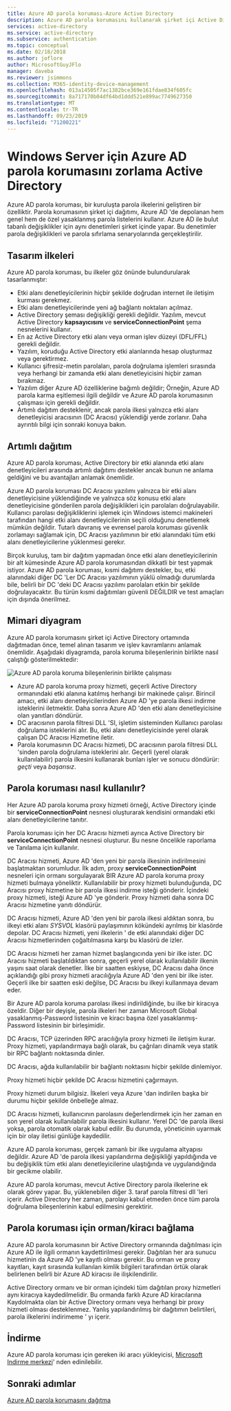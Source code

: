 ```yaml
---
title: Azure AD parola koruması-Azure Active Directory
description: Azure AD parola korumasını kullanarak şirket içi Active Directory zayıf parolalar
services: active-directory
ms.service: active-directory
ms.subservice: authentication
ms.topic: conceptual
ms.date: 02/18/2018
ms.author: joflore
author: MicrosoftGuyJFlo
manager: daveba
ms.reviewer: jsimmons
ms.collection: M365-identity-device-management
ms.openlocfilehash: 013a14505f7ac1382bce369e161fdae834f605fc
ms.sourcegitcommit: 8a717170b04df64bd1ddd521e899ac7749627350
ms.translationtype: MT
ms.contentlocale: tr-TR
ms.lasthandoff: 09/23/2019
ms.locfileid: "71200221"
---
```

# <a name="enforce-azure-ad-password-protection-for-windows-server-active-directory"></a>Windows Server için Azure AD parola korumasını zorlama Active Directory

Azure AD parola koruması, bir kuruluşta parola ilkelerini geliştiren bir özelliktir. Parola korumasının şirket içi dağıtımı, Azure AD 'de depolanan hem genel hem de özel yasaklanmış parola listelerini kullanır. Azure AD ile bulut tabanlı değişiklikler için aynı denetimleri şirket içinde yapar. Bu denetimler parola değişiklikleri ve parola sıfırlama senaryolarında gerçekleştirilir.

## <a name="design-principles"></a>Tasarım ilkeleri

Azure AD parola koruması, bu ilkeler göz önünde bulundurularak tasarlanmıştır:

* Etki alanı denetleyicilerinin hiçbir şekilde doğrudan internet ile iletişim kurması gerekmez.
* Etki alanı denetleyicilerinde yeni ağ bağlantı noktaları açılmaz.
* Active Directory şeması değişikliği gerekli değildir. Yazılım, mevcut Active Directory **kapsayıcısını** ve **serviceConnectionPoint** şema nesnelerini kullanır.
* En az Active Directory etki alanı veya orman işlev düzeyi (DFL/FFL) gerekli değildir.
* Yazılım, koruduğu Active Directory etki alanlarında hesap oluşturmaz veya gerektirmez.
* Kullanıcı şifresiz-metin parolaları, parola doğrulama işlemleri sırasında veya herhangi bir zamanda etki alanı denetleyicisini hiçbir zaman bırakmaz.
* Yazılım diğer Azure AD özelliklerine bağımlı değildir; Örneğin, Azure AD parola karma eşitlemesi ilgili değildir ve Azure AD parola korumasının çalışması için gerekli değildir.
* Artımlı dağıtım desteklenir, ancak parola ilkesi yalnızca etki alanı denetleyicisi aracısının (DC Aracısı) yüklendiği yerde zorlanır. Daha ayrıntılı bilgi için sonraki konuya bakın.

## <a name="incremental-deployment"></a>Artımlı dağıtım

Azure AD parola koruması, Active Directory bir etki alanında etki alanı denetleyicileri arasında artımlı dağıtımı destekler ancak bunun ne anlama geldiğini ve bu avantajları anlamak önemlidir.

Azure AD parola koruması DC Aracısı yazılımı yalnızca bir etki alanı denetleyicisine yüklendiğinde ve yalnızca söz konusu etki alanı denetleyicisine gönderilen parola değişiklikleri için parolaları doğrulayabilir. Kullanıcı parolası değişikliklerini işlemek için Windows istemci makineleri tarafından hangi etki alanı denetleyicilerinin seçili olduğunu denetlemek mümkün değildir. Tutarlı davranış ve evrensel parola koruması güvenlik zorlamayı sağlamak için, DC Aracısı yazılımının bir etki alanındaki tüm etki alanı denetleyicilerine yüklenmesi gerekır.

Birçok kuruluş, tam bir dağıtım yapmadan önce etki alanı denetleyicilerinin bir alt kümesinde Azure AD parola korumasından dikkatli bir test yapmak istiyor. Azure AD parola koruması, kısmi dağıtımı destekler, bu, etki alanındaki diğer DC 'Ler DC Aracısı yazılımının yüklü olmadığı durumlarda bile, belirli bir DC 'deki DC Aracısı yazılımı parolaları etkin bir şekilde doğrulayacaktır. Bu türün kısmi dağıtımları güvenli DEĞILDIR ve test amaçları için dışında önerilmez.

## <a name="architectural-diagram"></a>Mimari diyagram

Azure AD parola korumasını şirket içi Active Directory ortamında dağıtmadan önce, temel alınan tasarım ve işlev kavramlarını anlamak önemlidir. Aşağıdaki diyagramda, parola koruma bileşenlerinin birlikte nasıl çalıştığı gösterilmektedir:

![Azure AD parola koruma bileşenlerinin birlikte çalışması](./media/concept-password-ban-bad-on-premises/azure-ad-password-protection.png)

* Azure AD parola koruma proxy hizmeti, geçerli Active Directory ormanındaki etki alanına katılmış herhangi bir makinede çalışır. Birincil amacı, etki alanı denetleyicilerinden Azure AD 'ye parola ilkesi indirme isteklerini iletmektir. Daha sonra Azure AD 'den etki alanı denetleyicisine olan yanıtları döndürür.
* DC aracısının parola filtresi DLL 'SI, işletim sisteminden Kullanıcı parolası doğrulama isteklerini alır. Bu, etki alanı denetleyicisinde yerel olarak çalışan DC Aracısı Hizmetine iletir.
* Parola korumasının DC Aracısı hizmeti, DC aracısının parola filtresi DLL 'sinden parola doğrulama isteklerini alır. Geçerli (yerel olarak kullanılabilir) parola ilkesini kullanarak bunları işler ve sonucu döndürür: *geçti* veya *başarısız*.

## <a name="how-password-protection-works"></a>Parola koruması nasıl kullanılır?

Her Azure AD parola koruma proxy hizmeti örneği, Active Directory içinde bir **serviceConnectionPoint** nesnesi oluşturarak kendisini ormandaki etki alanı denetleyicilerine tanıtır.

Parola koruması için her DC Aracısı hizmeti ayrıca Active Directory bir **serviceConnectionPoint** nesnesi oluşturur. Bu nesne öncelikle raporlama ve Tanılama için kullanılır.

DC Aracısı hizmeti, Azure AD 'den yeni bir parola ilkesinin indirilmesini başlatmaktan sorumludur. İlk adım, proxy **serviceConnectionPoint** nesneleri için ormanı sorgulayarak BIR Azure AD parola koruma proxy hizmeti bulmaya yöneliktir. Kullanılabilir bir proxy hizmeti bulunduğunda, DC Aracısı proxy hizmetine bir parola ilkesi indirme isteği gönderir. İçindeki proxy hizmeti, isteği Azure AD 'ye gönderir. Proxy hizmeti daha sonra DC Aracısı hizmetine yanıtı döndürür.

DC Aracısı hizmeti, Azure AD 'den yeni bir parola ilkesi aldıktan sonra, bu ilkeyi etki alanı *SYSVOL* klasörü paylaşımının kökündeki ayrılmış bir klasörde depolar. DC Aracısı hizmeti, yeni ilkelerin ' de etki alanındaki diğer DC Aracısı hizmetlerinden çoğaltılmasına karşı bu klasörü de izler.

DC Aracısı hizmeti her zaman hizmet başlangıcında yeni bir ilke ister. DC Aracısı hizmeti başlatıldıktan sonra, geçerli yerel olarak kullanılabilir ilkenin yaşını saat olarak denetler. İlke bir saatten eskiyse, DC Aracısı daha önce açıklandığı gibi proxy hizmeti aracılığıyla Azure AD 'den yeni bir ilke ister. Geçerli ilke bir saatten eski değilse, DC Aracısı bu ilkeyi kullanmaya devam eder.

Bir Azure AD parola koruma parolası ilkesi indirildiğinde, bu ilke bir kiracıya özeldir. Diğer bir deyişle, parola ilkeleri her zaman Microsoft Global yasaklanmış-Password listesinin ve kiracı başına özel yasaklanmış-Password listesinin bir birleşimidir.

DC Aracısı, TCP üzerinden RPC aracılığıyla proxy hizmeti ile iletişim kurar. Proxy hizmeti, yapılandırmaya bağlı olarak, bu çağrıları dinamik veya statik bir RPC bağlantı noktasında dinler.

DC Aracısı, ağda kullanılabilir bir bağlantı noktasını hiçbir şekilde dinlemiyor.

Proxy hizmeti hiçbir şekilde DC Aracısı hizmetini çağırmayın.

Proxy hizmeti durum bilgisiz. İlkeleri veya Azure 'dan indirilen başka bir durumu hiçbir şekilde önbelleğe almaz.

DC Aracısı hizmeti, kullanıcının parolasını değerlendirmek için her zaman en son yerel olarak kullanılabilir parola ilkesini kullanır. Yerel DC 'de parola ilkesi yoksa, parola otomatik olarak kabul edilir. Bu durumda, yöneticinin uyarmak için bir olay iletisi günlüğe kaydedilir.

Azure AD parola koruması, gerçek zamanlı bir ilke uygulama altyapısı değildir. Azure AD 'de parola ilkesi yapılandırma değişikliği yapıldığında ve bu değişiklik tüm etki alanı denetleyicilerine ulaştığında ve uygulandığında bir gecikme olabilir.

Azure AD parola koruması, mevcut Active Directory parola ilkelerine ek olarak görev yapar. Bu, yüklenebilen diğer 3. taraf parola filtresi dll 'leri içerir. Active Directory her zaman, parolayı kabul etmeden önce tüm parola doğrulama bileşenlerinin kabul edilmesini gerektirir.

## <a name="foresttenant-binding-for-password-protection"></a>Parola koruması için orman/kiracı bağlama

Azure AD parola korumasının bir Active Directory ormanında dağıtılması için Azure AD ile ilgili ormanın kaydettirilmesi gerekir. Dağıtılan her ara sunucu hizmetinin da Azure AD 'ye kayıtlı olması gerekir. Bu orman ve proxy kayıtları, kayıt sırasında kullanılan kimlik bilgileri tarafından örtük olarak belirlenen belirli bir Azure AD kiracısı ile ilişkilendirilir.

Active Directory ormanı ve bir orman içindeki tüm dağıtılan proxy hizmetleri aynı kiracıya kaydedilmelidir. Bu ormanda farklı Azure AD kiracılarına Kaydolmakta olan bir Active Directory ormanı veya herhangi bir proxy hizmeti olması desteklenmez. Yanlış yapılandırılmış bir dağıtımın belirtileri, parola ilkelerini indirimeme ' yı içerir.

## <a name="download"></a>İndirme

Azure AD parola koruması için gereken iki aracı yükleyicisi, [Microsoft Indirme merkezi](https://www.microsoft.com/download/details.aspx?id=57071)' nden edinilebilir.

## <a name="next-steps"></a>Sonraki adımlar
[Azure AD parola korumasını dağıtma](howto-password-ban-bad-on-premises-deploy.md)
